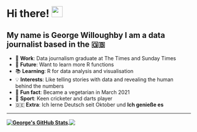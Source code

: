 # Hi there!  <img src="https://raw.githubusercontent.com/MartinHeinz/MartinHeinz/master/wave.gif" width="30px">
My name is George Willoughby I am a data journalist based in the 🇬🇧
---
<ul>
  <li> 🔬 <b>Work</b>: Data journalism graduate at The Times and Sunday Times </li>
  <li> 👀 <b>Future</b>: Want to learn more R functions </li> 
  <li> 📚 <b>Learning</b>: R for data analysis and visualisation  </li>
  <li> 💡 <b>Interests</b>: Like telling stories with data and revealing the human behind the numbers </li>
  <li> 🥗 <b>Fun fact</b>: Became a vegetarian in March 2021 </li>
  <li> 🏏 <b>Sport</b>: Keen cricketer and darts player </li>
  <li> 🇩🇪 <b>Extra</b>: Ich lerne Deutsch seit Oktober und <b>Ich genieße es<b> </li> 
</ul>

--- 

<a href="https://github.com/GWilloughby99/GWilloughby99">
  <img align="center" src="https://github-readme-stats.vercel.app/api/?username=GWilloughby99&show_icons=true&line_height=27&count_private=true&title_color=ffffff&text_color=c9cacc&icon_color=2bbc8a&bg_color=1d1f21" alt="George's GitHub Stats" />
</a>
<a href="https://github.com/GWilloughby99/GWilloughby99">
  <img align="center" src="https://github-readme-stats.vercel.app/api/top-langs/?username=GWilloughby99&tex&title_color=ffffff&text_color=c9cacc&icon_color=2bbc8a&bg_color=1d1f21" />
</a>

<!-- [![George's github stats](https://github-readme-stats.vercel.app/api?username=GWilloughby99&count_private=true&show_icons=true&theme=radical&hide_rank=false)](https://github.com/anuraghazra/github-readme-stats) -->

<!-- [![Top Langs](https://github-readme-stats.vercel.app/api/top-langs/?username=GWilloughby99)](https://github.com/anuraghazra/github-readme-stats) -->
